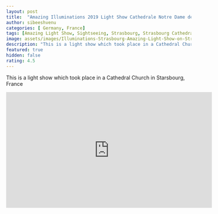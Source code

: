 ```yaml
---
layout: post
title:  "Amazing Illuminations 2019 Light Show Cathedrale Notre Dame de Strasbourg France Cathedral"
author: sibeeshvenu
categories: [ Germany, France]
tags: [Amazing Light Show, Sightseeing, Strasbourg, Strasbourg Cathedral, Oldest Chruch, Cathedral, France, Historical City in France, Notre Dame de, History France, Beautiful Nature, Malayalam, Sibeesh Passion, Njan Oru Malayali, ഞാൻ ഒരു മലയാളി, Germaniyile Nalukal, Germany, Malayali in Germany, Indians in Germany, Keralite in Germany, Malayalees in Germany, Malayali in France, sibeeshpassion.com, sibeeshvenu.com]
image: assets/images/Illuminations-Strasbourg-Amazing-Light-Show-on-Strasbourg-Cathedral.webp
description: "This is a light show which took place in a Cathedral Church in Starsbourg, France"
featured: true
hidden: false
rating: 4.5
---
```


This is a light show which took place in a Cathedral Church in Starsbourg, France

<iframe width="560" height="315" src="https://www.youtube.com/embed/cBlleRaXKnc" frameborder="0" allow="accelerometer; autoplay; encrypted-media; gyroscope; picture-in-picture" allowfullscreen></iframe>

